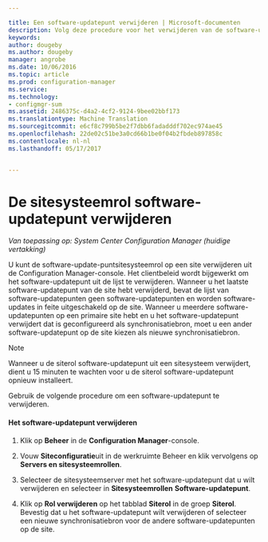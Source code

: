 ```yaml
---

title: Een software-updatepunt verwijderen | Microsoft-documenten
description: Volg deze procedure voor het verwijderen van de software-update-puntsitesysteemrol op een site uit de Configuration Manager-console.
keywords: 
author: dougeby
ms.author: dougeby
manager: angrobe
ms.date: 10/06/2016
ms.topic: article
ms.prod: configuration-manager
ms.service: 
ms.technology:
- configmgr-sum
ms.assetid: 2486375c-d4a2-4cf2-9124-9bee02bbf173
ms.translationtype: Machine Translation
ms.sourcegitcommit: e6cf8c799b5be2f7dbb6fadadddf702ec974ae45
ms.openlocfilehash: 22de02c51be3a0cd66b1be0f04b2fbdeb897858c
ms.contentlocale: nl-nl
ms.lasthandoff: 05/17/2017


---
```

#  <a name="BKMK_RemoveSUP"></a> De sitesysteemrol software-updatepunt verwijderen  

*Van toepassing op: System Center Configuration Manager (huidige vertakking)*

U kunt de software-update-puntsitesysteemrol op een site verwijderen uit de Configuration Manager-console. Het clientbeleid wordt bijgewerkt om het software-updatepunt uit de lijst te verwijderen. Wanneer u het laatste software-updatepunt van de site hebt verwijderd, bevat de lijst van software-updatepunten geen software-updatepunten en worden software-updates in feite uitgeschakeld op de site. Wanneer u meerdere software-updatepunten op een primaire site hebt en u het software-updatepunt verwijdert dat is geconfigureerd als synchronisatiebron, moet u een ander software-updatepunt op de site kiezen als nieuwe synchronisatiebron.  

> [!NOTE]  
>  Wanneer u de siterol software-updatepunt uit een sitesysteem verwijdert, dient u 15 minuten te wachten voor u de siterol software-updatepunt opnieuw installeert.  

 Gebruik de volgende procedure om een software-updatepunt te verwijderen.  

#### <a name="to-remove-the-software-update-point"></a>Het software-updatepunt verwijderen  

1.  Klik op **Beheer** in de **Configuration Manager**-console.  

2.  Vouw **Siteconfiguratie**uit in de werkruimte Beheer en klik vervolgens op **Servers en sitesysteemrollen**.  

3.  Selecteer de sitesysteemserver met het software-updatepunt dat u wilt verwijderen en selecteer in **Sitesysteemrollen** **Software-updatepunt**.  

4.  Klik op **Rol verwijderen** op het tabblad **Siterol** in de groep **Siterol**. Bevestig dat u het software-updatepunt wilt verwijderen of selecteer een nieuwe synchronisatiebron voor de andere software-updatepunten op de site.  

